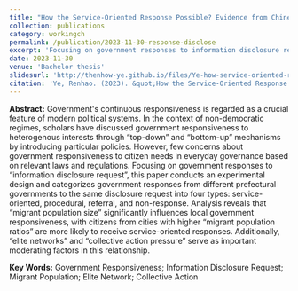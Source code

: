 ```yaml
---
title: "How the Service-Oriented Response Possible? Evidence from Chinese Local Government's Reply to Information Disclosure Requests (政府回应何以服务型——来自中国地方政府对信息公开回应的证据)"
collection: publications
category: workingch
permalink: /publication/2023-11-30-response-disclose
excerpt: 'Focusing on government responses to information disclosure request, this paper conducts an experimental design and categorizes government responses from different prefectural governments to the same disclosure request into four types: service-oriented, procedural, referral, and non-response, and reveals that migrant population size significantly influences local government responsiveness.'
date: 2023-11-30
venue: 'Bachelor thesis'
slidesurl: 'http://thenhow-ye.github.io/files/Ye-how-service-oriented-response-possible.pdf'
citation: 'Ye, Renhao. (2023). &quot;How the Service-Oriented Response Possible? Evidence from Chinese Local Government's Reply to Information Disclosure Requests (Zhengfuhuiying Heyi Fuwuxing: Laizi Zhonguodifangzhengfu dui Xinxigongkai Huiying de Zhengju).&quot; <i>Working Paper</i>.'
---
```


**Abstract:** Government's continuous responsiveness is regarded as a crucial feature of modern political systems. In the context of non-democratic regimes, scholars have discussed government responsiveness to heterogenous interests through “top-down” and “bottom-up” mechanisms by introducing particular policies. However, few concerns about government responsiveness to citizen needs in everyday governance based on relevant laws and regulations. Focusing on government responses to “information disclosure request”, this paper conducts an experimental design and categorizes government responses from different prefectural governments to the same disclosure request into four types: service-oriented, procedural, referral, and non-response. Analysis reveals that “migrant population size” significantly influences local government responsiveness, with citizens from cities with higher “migrant population ratios” are more likely to receive service-oriented responses. Additionally, “elite networks” and “collective action pressure” serve as important moderating factors in this relationship.

**Key Words:** Government Responsiveness; Information Disclosure Request; Migrant Population; Elite Network; Collective Action
